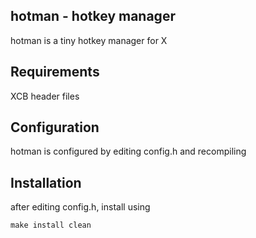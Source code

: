 hotman - hotkey manager
-----------------------
hotman is a tiny hotkey manager for X


Requirements
------------
XCB header files


Configuration
-------------
hotman is configured by editing config.h and recompiling


Installation
------------
after editing config.h, install using

	make install clean
